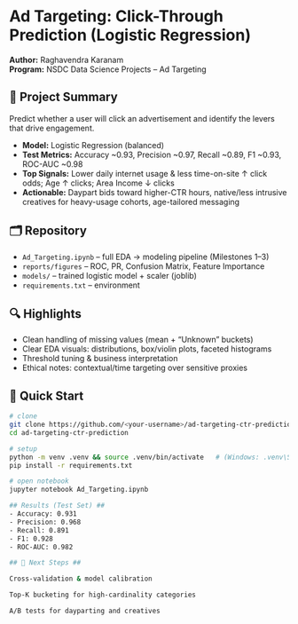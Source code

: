 # Ad Targeting: Click-Through Prediction (Logistic Regression)

**Author:** Raghavendra Karanam  
**Program:** NSDC Data Science Projects – Ad Targeting

## 📌 Project Summary
Predict whether a user will click an advertisement and identify the levers that drive engagement.

- **Model:** Logistic Regression (balanced)
- **Test Metrics:** Accuracy ~0.93, Precision ~0.97, Recall ~0.89, F1 ~0.93, ROC-AUC ~0.98
- **Top Signals:** Lower daily internet usage & less time-on-site ↑ click odds; Age ↑ clicks; Area Income ↓ clicks
- **Actionable:** Daypart bids toward higher-CTR hours, native/less intrusive creatives for heavy-usage cohorts, age-tailored messaging

## 🗂️ Repository
- `Ad_Targeting.ipynb` – full EDA → modeling pipeline (Milestones 1–3)
- `reports/figures` – ROC, PR, Confusion Matrix, Feature Importance
- `models/` – trained logistic model + scaler (joblib)
- `requirements.txt` – environment

## 🔍 Highlights
- Clean handling of missing values (mean + “Unknown” buckets)
- Clear EDA visuals: distributions, box/violin plots, faceted histograms
- Threshold tuning & business interpretation
- Ethical notes: contextual/time targeting over sensitive proxies

## 🚀 Quick Start
```bash
# clone
git clone https://github.com/<your-username>/ad-targeting-ctr-prediction.git
cd ad-targeting-ctr-prediction

# setup
python -m venv .venv && source .venv/bin/activate   # (Windows: .venv\Scripts\activate)
pip install -r requirements.txt

# open notebook
jupyter notebook Ad_Targeting.ipynb

## Results (Test Set) ##
- Accuracy: 0.931
- Precision: 0.968
- Recall: 0.891
- F1: 0.928
- ROC-AUC: 0.982

## 🧭 Next Steps ##

Cross-validation & model calibration

Top-K bucketing for high-cardinality categories

A/B tests for dayparting and creatives
